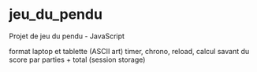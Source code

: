 # jeu_du_pendu
Projet de jeu du pendu - JavaScript 

format laptop et tablette (ASCII art)
timer, chrono, reload, calcul savant du score par parties + total (session storage)
